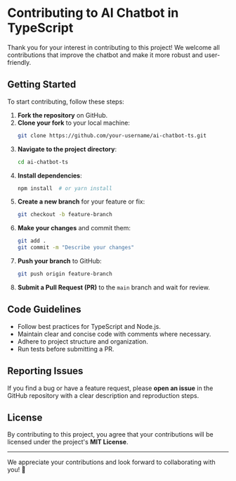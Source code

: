 # Contributing to AI Chatbot in TypeScript

Thank you for your interest in contributing to this project! We welcome all contributions that improve the chatbot and make it more robust and user-friendly.

## Getting Started
To start contributing, follow these steps:

1. **Fork the repository** on GitHub.
2. **Clone your fork** to your local machine:
   ```sh
   git clone https://github.com/your-username/ai-chatbot-ts.git
   ```
3. **Navigate to the project directory**:
   ```sh
   cd ai-chatbot-ts
   ```
4. **Install dependencies**:
   ```sh
   npm install  # or yarn install
   ```
5. **Create a new branch** for your feature or fix:
   ```sh
   git checkout -b feature-branch
   ```
6. **Make your changes** and commit them:
   ```sh
   git add .
   git commit -m "Describe your changes"
   ```
7. **Push your branch** to GitHub:
   ```sh
   git push origin feature-branch
   ```
8. **Submit a Pull Request (PR)** to the `main` branch and wait for review.

## Code Guidelines
- Follow best practices for TypeScript and Node.js.
- Maintain clear and concise code with comments where necessary.
- Adhere to project structure and organization.
- Run tests before submitting a PR.

## Reporting Issues
If you find a bug or have a feature request, please **open an issue** in the GitHub repository with a clear description and reproduction steps.

## License
By contributing to this project, you agree that your contributions will be licensed under the project's **MIT License**.

---
We appreciate your contributions and look forward to collaborating with you! 🚀
